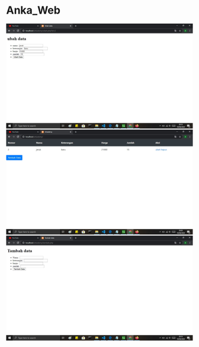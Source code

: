 # Anka_Web
![alt text](https://github.com/Anka199/Anka_Web/blob/master/update.jpg)
![alt text](https://github.com/Anka199/Anka_Web/blob/master/index.jpg)
![alt text](https://github.com/Anka199/Anka_Web/blob/master/create.jpg)
